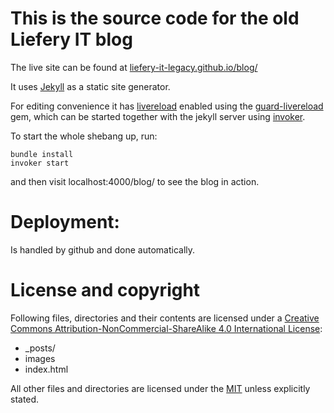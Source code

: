 # This is the source code for the old Liefery IT blog

The live site can be found at [liefery-it-legacy.github.io/blog/](https://liefery-it-legacy.github.io/blog/)

It uses [Jekyll](http://jekyllrb.com) as a static site generator.

For editing convenience it has [livereload](http://livereload.com/) enabled
using the [guard-livereload](https://github.com/guard/guard-livereload) gem, which can be started together with the jekyll server using [invoker](http://invoker.codemancers.com/).

To start the whole shebang up, run:

```
bundle install
invoker start
```

and then visit localhost:4000/blog/ to see the blog in action.

# Deployment:
Is handled by github and done automatically.

# License and copyright
Following files, directories and their contents are licensed under a [Creative Commons Attribution-NonCommercial-ShareAlike 4.0 International License](http://creativecommons.org/licenses/by-nc-sa/4.0/):

* _posts/
* images
* index.html

All other files and directories are licensed under the
[MIT](http://opensource.org/licenses/MIT) unless explicitly stated.
